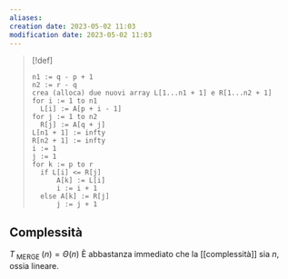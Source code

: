 ```yaml
---
aliases: 
creation date: 2023-05-02 11:03
modification date: 2023-05-02 11:03
---
```


> [!def]
> 
> ```clike
> n1 := q - p + 1
> n2 := r - q
> crea (alloca) due nuovi array L[1...n1 + 1] e R[1...n2 + 1]
> for i := 1 to n1
> 	L[i] := A[p + i - 1]
> for j := 1 to n2
> 	R[j] := A[q + j]
> L[n1 + 1] := infty
> R[n2 + 1] := infty
> i := 1
> j := 1
> for k := p to r
> 	if L[i] <= R[j]
> 		A[k] := L[i]
> 		i := i + 1
> 	else A[k] := R[j]
> 		j := j + 1
> ```
> 

## Complessità
$T_{\text{ MERGE }}(n) = \Theta(n)$
È abbastanza immediato che la [[complessità]] sia $n$, ossia lineare.

